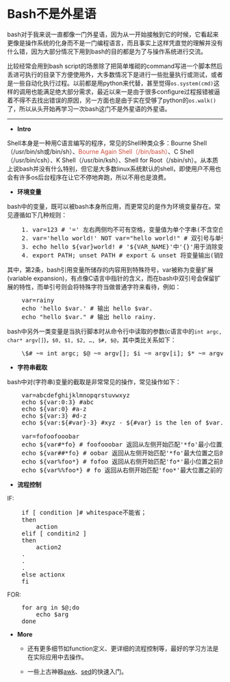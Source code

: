 <conf style='display:none'>
title: Bash不是外星语
permalink: http://sniky.github.io/article/Bash-is-not-an-alien-language.html
tags: Bash
author: rainy
datetime: 201308012249
</conf>

Bash不是外星语
====

bash对于我来说一直都像一门外星语，因为从一开始接触到它的时候，它看起来更像是操作系统的化身而不是一门编程语言，而且事实上这样凭直觉的理解并没有什么错，因为大部分情况下用到bash的目的都是为了与操作系统进行交流。

<!--
bash script容易令人疑惑的地方除了与操作系统之间千丝万缕的关系（包括环境变量等），像`if...fi`这样拗口的语法看起来也很像外星语，还有一点比较重要的是用户容易觉得bash script其实就是一堆command line的堆砌（虽然这样认为也没错），所以只要掌握特定用途的command就ok了。这里的`用户`指的就是我自己，正因为这些原因，平日里拿到别人写好的script就直接执行，作批量测试的时候大多数情况用python，“成功”地避开一行一行研究外星语一样的bash script也照样侥幸活到现在~

当然随着时间的推移，会慢慢发现一门语言的语法虽然是其可见的最鲜明的特征，但从某种（学习的）角度来说，它却是最不要紧的因素。
-->

比较经常会用到bash script的场景除了把简单堆砌的command写进一个脚本然后丢进可执行的目录下方便使用外，大多数情况下是进行一些批量执行或测试，或者是一些自动化执行过程。以前都是用python来代替，甚至觉得`os.system(cmd)`这样的调用也能满足绝大部分需求，最近以来一是由于很多configure过程报错被逼着不得不去找出错误的原因，另一方面也是由于实在受够了python的`os.walk()`了，所以从头开始再学习一次bash这门不是外星语的外星语。

----

* **Intro**

Shell本身是一种用C语言编写的程序，常见的Shell种类众多：Bourne Shell（/usr/bin/sh或/bin/sh）、<span style="color:#d14c3a">Bourne Again Shell（/bin/bash）</span>、C Shell（/usr/bin/csh）、K Shell（/usr/bin/ksh）、Shell for Root（/sbin/sh）。从本质上说bash并没有什么特别，但它是大多数linux系统默认的shell，即使用户不用也会有许多os后台程序在让它不停地奔跑，所以不用也是浪费。
	
* **环境变量**
	
bash中的变量，既可以被bash本身所应用，而更常见的是作为环境变量存在。常见遵循如下几种规则：
<pre class="prettyprint">
	1. var=123 # '=' 左右两侧均不可有空格，变量值为单个字串(不含空白字符)则可省略引号；
	2. var='hello world!' NOT var="hello world!" # 双引号与单引号不同；
	3. echo hello ${var}world! # '${VAR_NAME}'中'{}'用于消除变量名的边界歧义；
	4. export PATH; unset PATH # export & unset 将变量输出(销毁)至环境变量；
</pre>
其中，第2条，bash引用变量所储存的内容用到特殊符号$，$var被称为变量扩展(variable expansion)，有点像C语言中指针的含义，而在bash中双引号会保留扩展的特性，而单引号则会将特殊字符当做普通字符来看待，例如：
<pre class="prettyprint">
	var=rainy
	echo 'hello $var.' # 输出 hello $var.
	echo "hello $var." # 输出 hello rainy.
</pre>
bash中另外一类变量是当执行脚本时从命令行中读取的参数(c语言中的`int argc, char* argv[]`)，`$0, $1, $2, …, $#, $@`，其中类比关系如下：
<pre class="prettyprint">
	\$# ~= int argc; $@ ~= argv[]; $i ~= argv[i]; $* ~= argv[1:]
</pre>
	
* **字符串截取**

bash中对(字符串)变量的截取是非常常见的操作，常见操作如下：
<pre class="prettyprint">
	var=abcdefghijklmnopqrstuvwxyz
	echo ${var:0:3} #abc
	echo ${var:0} #a-z
	echo ${var:3} #d-z
	echo ${var:${#var}-3} #xyz - ${#var} is the len of $var.

	var=fofoofooobar
	echo ${var#*fo} # foofooobar 返回从左侧开始匹配'*fo'最小位置之后的字符串；
	echo ${var##*fo} # oobar 返回从左侧开始匹配'*fo'最大位置之后的字符串；
	echo ${var%foo*} # fofoo 返回从右侧开始匹配'fo*'最小位置之前的字符串；
	echo ${var%%foo*} # fo 返回从右侧开始匹配'foo*'最大位置之前的字符串；
</pre>


* **流程控制**

IF:
<pre class="prettyprint">
	if [ condition ]# whitespace不能省；
	then 
		action
	elif [ conditin2 ]
	then
		action2
	.
	.
	.
	else actionx
	fi
</pre>

FOR:
<pre class="prettyprint">
	for arg in $@;do
		echo $arg
	done
</pre>

* **More**

	* 还有更多细节如function定义、更详细的流程控制等，最好的学习方法是在实际应用中去操作。

	* 一些上古神器[awk](http://coolshell.cn/articles/9070.html)、[sed](http://coolshell.cn/articles/9104.html)的快速入门。
